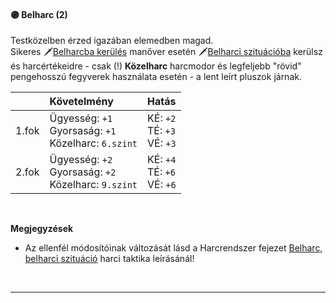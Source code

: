 #### 🟣 Belharc (2)
Testközelben érzed igazában elemedben magad.<br />Sikeres 🗡️[Belharcba kerülés](../065_05_manoverek.md#%EF%B8%8Fbelharcba-ker%C3%BCl%C3%A9s) manőver esetén 🗡️[Belharci szituációba](../065_02_harci_taktikak.md#belharc-belharci-szitu%C3%A1ci%C3%B3) kerülsz és harcértékeidre - csak (!) **Közelharc** harcmodor és legfeljebb "rövid" pengehosszú fegyverek használata esetén - a lent leírt pluszok járnak.

|       | Követelmény                                                                          | Hatás                                                     |
| :---- | :----------------------------------------------------------------------------------- | :-------------------------------------------------------- |
| 1.fok | Ügyesség:&nbsp;`+1`<br /> Gyorsaság:&nbsp;`+1`<br /> Közelharc:&nbsp;`6.szint`<br /> | KÉ:&nbsp;`+2`<br />TÉ:&nbsp;`+3`<br />VÉ:&nbsp;`+3`<br /> |
| 2.fok | Ügyesség:&nbsp;`+2`<br /> Gyorsaság:&nbsp;`+2`<br /> Közelharc:&nbsp;`9.szint`       | KÉ:&nbsp;`+4`<br />TÉ:&nbsp;`+6`<br />VÉ:&nbsp;`+6`<br /> |

<br />

**Megjegyzések**

- Az ellenfél módosítóinak változását lásd a Harcrendszer fejezet [Belharc, belharci szituáció](../065_02_harci_taktikak.md#belharc-belharci-szitu%C3%A1ci%C3%B3) harci taktika leírásánál!

<br />

---
